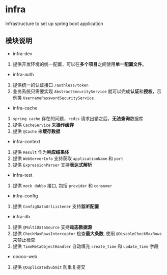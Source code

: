 # infra

Infrastructure to set up spring boot application

## 模块说明

- infra-dev

1. 提供开发环境的统一配置，可以在**多个项目**之间使用**单一配置文件**。

- infra-auth

1. 提供统一的认证接口 `/authless/token`
2. 业务系统只需要实现 `AbstractSecurityService` 就可以完成**认证**和**授权**，示例类 `UsernamePasswordSecurityService`

- infra-cache

1. `spring cache` 存在的问题，`redis` 请求出错之后，**无法查询**数据库
2. 提供 `CacheService` 来**操作缓存**
3. 提供 `@Cache` 来**缓存数据**

- infra-context

1. 提供 `Result` 作为**响应结果体**
2. 提供 `WebServerInfo` 支持获取 `applicationName` 和 `port`
3. 提供 `ExpressionParser` 支持**表达式解析**

- infra-test

1. 提供 `mock dubbo` 接口, 包括 `provider` 和 `consumer`

- infra-config

1. 提供 `ConfigDataUrlListener` 支持**监听配置**

- infra-db

1. 提供 `@MultiDataSource` 支持**动态数据源**
2. 提供 `CheckMaxRowsInterceptor` 检查**最大条数**, 使用 `@DisableCheckMaxRows` 来禁止检查
3. 提供 `TimeMetaObjectHandler` 自动填充 `create_time` 和 `update_time` 字段

- ooooo-web

1. 提供 `@DuplicatedSubmit` 防重复提交